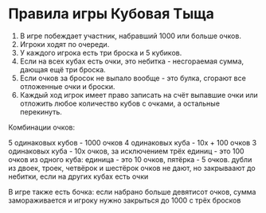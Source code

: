 # Правила игры Кубовая Тыща

1. В игре побеждает участник, набравший 1000 или больше очков.
2. Игроки ходят по очереди.
3. У каждого игрока есть три броска и 5 кубиков.
4. Если на всех кубах есть очки, это небитка - несгораемая сумма, дающая ещё три броска.
5. Если очков за бросок не выпало вообще - это булка, сгорают все отложенные очки и броски.
6. Каждый ход игрок имеет право записать на счёт выпавшие очки или отложить любое количество кубов с очками, а остальные перекинуть.

Комбинации очков:

5 одинаковых кубов - 1000 очков
4 одинаковых куба - 10х + 100 очков
3 одинаковых куба - 10х очков, за исключением трёх единиц - это 100 очков
из одного куба: единица - это 10 очков, пятёрка - 5 очков.
дубли из двоек, троек, четвёрок и шестёрок очков не дают, но закрываают до небитки, если на других кубах есть очки

В игре также есть бочка:
если набрано больше девятисот очков, сумма замораживается и игроку нужно закрыться до 1000 с трёх бросков